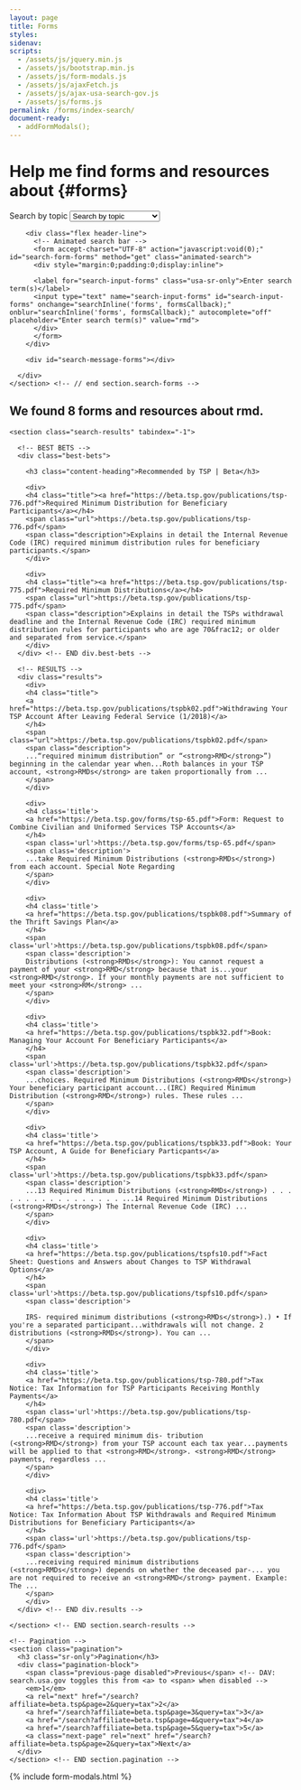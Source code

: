```yaml
---
layout: page
title: Forms
styles:
sidenav:
scripts:
  - /assets/js/jquery.min.js
  - /assets/js/bootstrap.min.js
  - /assets/js/form-modals.js
  - /assets/js/ajaxFetch.js
  - /assets/js/ajax-usa-search-gov.js
  - /assets/js/forms.js
permalink: /forms/index-search/
document-ready:
  - addFormModals();
---
```


# Help me find forms and resources about {#forms}

<!-- SEARCH FORMS -->

<div class="usa-grid-full">
  <div class="usa-width-one-whole">
    <section class="search-forms">
      <div role="search" class="search-container">
        <!-- Topic drop-down list -->
        <form class="usa-search usa-search-big select">
          <label class="usa-sr-only" for="select-forms-topic">Search by topic</label>
          <select id="select-forms-topic" name="select-forms-topic" onchange="selectFormsTopic();">
              <option value="0">Search by topic</option>
              <option value="1">Beneficiary participants</option>
              <option value="2">Contributions</option>
              <option value="3">Death benefits</option>
              <option value="4">General information</option>
              <option value="5">Investments</option>
              <option value="6">Legal documents</option>
              <option value="7">Loans</option>
              <option value="8">Tax information</option>
              <option value="9">Transfers and rollovers</option>
              <option value="10">Withdrawals</option>
            </select>
        </form>

        <div class="flex header-line">
          <!-- Animated search bar -->
          <form accept-charset="UTF-8" action="javascript:void(0);" id="search-form-forms" method="get" class="animated-search">
          <div style="margin:0;padding:0;display:inline">

          <label for="search-input-forms" class="usa-sr-only">Enter search term(s)</label>
          <input type="text" name="search-input-forms" id="search-input-forms" onchange="searchInline('forms', formsCallback);" onblur="searchInline('forms', formsCallback);" autocomplete="off" placeholder="Enter search term(s)" value="rmd">
          </div>
          </form>
        </div>

        <div id="search-message-forms"></div>

      </div>
    </section> <!-- // end section.search-forms -->
  </div>
</div>

<h2 id="inline-search-forms-message" class="results">We found <strong>8</strong> forms and resources about <strong>rmd</strong>.</h2>


<div class="usa-grid-full results">
  <div class="usa-width-one-whole">

    <section class="search-results" tabindex="-1">

      <!-- BEST BETS -->
      <div class="best-bets">

        <h3 class="content-heading">Recommended by TSP | Beta</h3>

        <div>
        <h4 class="title"><a href="https://beta.tsp.gov/publications/tsp-776.pdf">Required Minimum Distribution for Beneficiary Participants</a></h4>
        <span class="url">https://beta.tsp.gov/publications/tsp-776.pdf</span>
        <span class="description">Explains in detail the Internal Revenue Code (IRC) required minimum distribution rules for beneficiary participants.</span>
        </div>

        <div>
        <h4 class="title"><a href="https://beta.tsp.gov/publications/tsp-775.pdf">Required Minimum Distributions</a></h4>
        <span class="url">https://beta.tsp.gov/publications/tsp-775.pdf</span>
        <span class="description">Explains in detail the TSPs withdrawal deadline and the Internal Revenue Code (IRC) required minimum distribution rules for participants who are age 70&frac12; or older and separated from service.</span>
        </div>
      </div> <!-- END div.best-bets -->

      <!-- RESULTS -->
      <div class="results">
        <div>
        <h4 class="title">
        <a href="https://beta.tsp.gov/publications/tspbk02.pdf">Withdrawing Your TSP Account After Leaving Federal Service (1/2018)</a>
        </h4>
        <span class="url">https://beta.tsp.gov/publications/tspbk02.pdf</span>
        <span class="description">
        ...“required minimum distribution” or “<strong>RMD</strong>”) beginning in the calendar year when...Roth balances in your TSP account, <strong>RMDs</strong> are taken proportionally from ...
        </span>
        </div>

        <div>
        <h4 class='title'>
        <a href="https://beta.tsp.gov/forms/tsp-65.pdf">Form: Request to Combine Civilian and Uniformed Services TSP Accounts</a>
        </h4>
        <span class='url'>https://beta.tsp.gov/forms/tsp-65.pdf</span>
        <span class='description'>
        ...take Required Minimum Distributions (<strong>RMDs</strong>) from each account. Special Note Regarding
        </span>
        </div>

        <div>
        <h4 class='title'>
        <a href="https://beta.tsp.gov/publications/tspbk08.pdf">Summary of the Thrift Savings Plan</a>
        </h4>
        <span class='url'>https://beta.tsp.gov/publications/tspbk08.pdf</span>
        <span class='description'>
        Distributions (<strong>RMDs</strong>): You cannot request a payment of your <strong>RMD</strong> because that is...your <strong>RMD</strong>. If your monthly payments are not sufficient to meet your <strong>RM</strong> ...
        </span>
        </div>

        <div>
        <h4 class='title'>
        <a href="https://beta.tsp.gov/publications/tspbk32.pdf">Book: Managing Your Account For Beneficiary Participants</a>
        </h4>
        <span class='url'>https://beta.tsp.gov/publications/tspbk32.pdf</span>
        <span class='description'>
        ...choices. Required Minimum Distributions (<strong>RMDs</strong>) Your beneficiary participant account...(IRC) Required Minimum Distribution (<strong>RMD</strong>) rules. These rules ...
        </span>
        </div>

        <div>
        <h4 class='title'>
        <a href="https://beta.tsp.gov/publications/tspbk33.pdf">Book: Your TSP Account, A Guide for Beneficiary Particpants</a>
        </h4>
        <span class='url'>https://beta.tsp.gov/publications/tspbk33.pdf</span>
        <span class='description'>
        ...13 Required Minimum Distributions (<strong>RMDs</strong>) . . . . . . . . . . . . . . . . . ...14 Required Minimum Distributions (<strong>RMDs</strong>) The Internal Revenue Code (IRC) ...
        </span>
        </div>

        <div>
        <h4 class='title'>
        <a href="https://beta.tsp.gov/publications/tspfs10.pdf">Fact Sheet: Questions and Answers about Changes to TSP Withdrawal Options</a>
        </h4>
        <span class='url'>https://beta.tsp.gov/publications/tspfs10.pdf</span>
        <span class='description'>

        IRS- required minimum distributions (<strong>RMDs</strong>).) • If you're a separated participant...withdrawals will not change. 2 distributions (<strong>RMDs</strong>). You can ...
        </span>
        </div>

        <div>
        <h4 class='title'>
        <a href="https://beta.tsp.gov/publications/tsp-780.pdf">Tax Notice: Tax Information for TSP Participants Receiving Monthly Payments</a>
        </h4>
        <span class='url'>https://beta.tsp.gov/publications/tsp-780.pdf</span>
        <span class='description'>
        ...receive a required minimum dis- tribution (<strong>RMD</strong>) from your TSP account each tax year...payments will be applied to that <strong>RMD</strong>. <strong>RMD</strong> payments, regardless ...
        </span>
        </div>

        <div>
        <h4 class='title'>
        <a href="https://beta.tsp.gov/publications/tsp-776.pdf">Tax Notice: Tax Information About TSP Withdrawals and Required Minimum Distributions for Beneficiary Participants</a>
        </h4>
        <span class='url'>https://beta.tsp.gov/publications/tsp-776.pdf</span>
        <span class='description'>
        ...receiving required minimum distributions (<strong>RMDs</strong>) depends on whether the deceased par-... you are not required to receive an <strong>RMD</strong> payment. Example: The ...
        </span>
        </div>
      </div> <!-- END div.results -->

    </section> <!-- END section.search-results -->

    <!-- Pagination -->
    <section class="pagination">
      <h3 class="sr-only">Pagination</h3>
      <div class="pagination-block">
        <span class="previous-page disabled">Previous</span> <!-- DAV: search.usa.gov toggles this from <a> to <span> when disabled -->
        <em>1</em>
        <a rel="next" href="/search?affiliate=beta.tsp&page=2&query=tax">2</a>
        <a href="/search?affiliate=beta.tsp&page=3&query=tax">3</a>
        <a href="/search?affiliate=beta.tsp&page=4&query=tax">4</a>
        <a href="/search?affiliate=beta.tsp&page=5&query=tax">5</a>
        <a class="next-page" rel="next" href="/search?affiliate=beta.tsp&page=2&query=tax">Next</a>
      </div>
    </section> <!-- END section.pagination -->

</div> <!-- END div.usa-width-one-whole -->
</div> <!-- END div.usa-grid-full results -->

{% include form-modals.html %}
